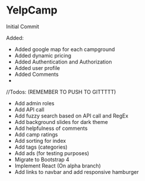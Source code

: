 # YelpCamp

Initial Commit

Added:
- Added google map for each campground
- Added dynamic pricing
- Added Authentication and Authorization
- Added user profile
- Added Comments
- 

//Todos: (REMEMBER TO PUSH TO GITTTTT)

- Add admin roles
- Add API call
- Add fuzzy search based on API call and RegEx
- Add background slides for dark theme
- Add helpfulness of comments
- Add camp ratings
- Add sorting for index
- Add tags (categories)
- Add ads (for testing purposes)
- Migrate to Bootstrap 4
- Implement React (On alpha branch)
- Add links to navbar and add responsive hamburger
